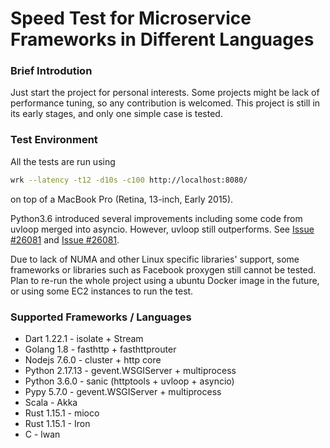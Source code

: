 # Speed Test for Microservice Frameworks in Different Languages

### Brief Introdution
Just start the project for personal interests.
Some projects might be lack of performance tuning, so any contribution is welcomed.
This project is still in its early stages, and only one simple case is tested.

### Test Environment
All the tests are run using
```bash
wrk --latency -t12 -d10s -c100 http://localhost:8080/
```
on top of a MacBook Pro (Retina, 13-inch, Early 2015).

Python3.6 introduced several improvements including some code from uvloop
merged into asyncio. However, uvloop still outperforms. See [Issue #26081](http://bugs.python.org/issue28544) and [Issue #26081](https://bugs.python.org/issue26081).

Due to lack of NUMA and other Linux specific libraries' support,
some frameworks or libraries such as Facebook proxygen still cannot be tested. Plan to re-run the whole project using a ubuntu Docker image in the future, or using some EC2 instances to run the test.

### Supported Frameworks / Languages
 * Dart 1.22.1 - isolate + Stream
 * Golang 1.8 - fasthttp + fasthttprouter
 * Nodejs 7.6.0 - cluster + http core
 * Python 2.17.13 - gevent.WSGIServer + multiprocess
 * Python 3.6.0 - sanic (httptools + uvloop + asyncio)
 * Pypy 5.7.0 - gevent.WSGIServer + multiprocess
 * Scala - Akka
 * Rust 1.15.1 - mioco
 * Rust 1.15.1 - Iron
 * C - lwan
